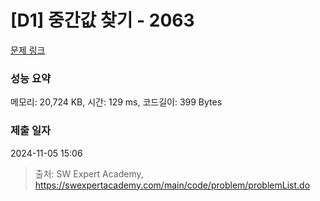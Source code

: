 # [D1] 중간값 찾기 - 2063 

[문제 링크](https://swexpertacademy.com/main/code/problem/problemDetail.do?contestProbId=AV5QPsXKA2UDFAUq) 

### 성능 요약

메모리: 20,724 KB, 시간: 129 ms, 코드길이: 399 Bytes

### 제출 일자

2024-11-05 15:06



> 출처: SW Expert Academy, https://swexpertacademy.com/main/code/problem/problemList.do
